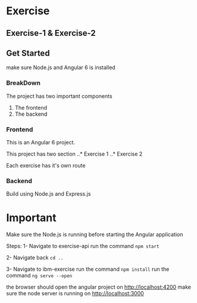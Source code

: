 # Exercise
Exercise-1 &amp; Exercise-2
---
## Get Started
make sure Node.js and Angular 6 is installed 

### BreakDown 

The project has two important components 
  1. The frontend
  2. The backend
  
 ### Frontend
 
 This is an Angular 6 project.
 
 This project has two section 
 ..* Exercise 1
 ..* Exercise 2
  
 Each exercise has it's own route
 
 ### Backend
 
 Build using Node.js and Express.js
 
 # Important 
 
 Make sure the Node.js is running before starting the Angular application
 
 Steps:
 1- Navigate to exercise-api
 run the command ```npm start```
 
 2- Navigate back ```cd ..```
 
 3- Navigate to ibm-exercise
 run the command ```npm install```
 run the command ```ng serve --open```
 
 the browser should open the angular project on 
 [http://localhost:4200](http://localhost:4200)
 make sure the node server is running on 
 [http://localhost:3000](http://localhost:3000)
 
 
 
